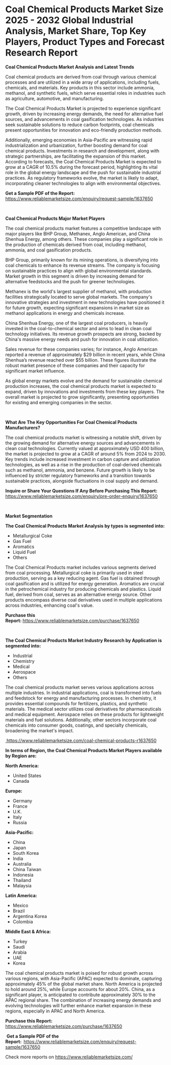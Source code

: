 <p><h1>Coal Chemical Products Market Size 2025 - 2032 Global Industrial Analysis, Market Share, Top Key Players, Product Types and Forecast Research Report</h1></p><p><strong>Coal Chemical Products Market Analysis and Latest Trends</strong></p>
<p><p>Coal chemical products are derived from coal through various chemical processes and are utilized in a wide array of applications, including fuels, chemicals, and materials. Key products in this sector include ammonia, methanol, and synthetic fuels, which serve essential roles in industries such as agriculture, automotive, and manufacturing.</p><p>The Coal Chemical Products Market is projected to experience significant growth, driven by increasing energy demands, the need for alternative fuel sources, and advancements in coal gasification technologies. As industries seek sustainable solutions to reduce carbon footprints, coal chemicals present opportunities for innovation and eco-friendly production methods.</p><p>Additionally, emerging economies in Asia-Pacific are witnessing rapid industrialization and urbanization, further boosting demand for coal chemical products. Investments in research and development, along with strategic partnerships, are facilitating the expansion of this market. According to forecasts, the Coal Chemical Products Market is expected to grow at a CAGR of 10.5% during the forecast period, highlighting its vital role in the global energy landscape and the push for sustainable industrial practices. As regulatory frameworks evolve, the market is likely to adapt, incorporating cleaner technologies to align with environmental objectives.</p></p>
<p><strong>Get a Sample PDF of the Report:&nbsp;</strong> <a href="https://www.reliablemarketsize.com/enquiry/request-sample/1637650?utm_campaign=2634&utm_medium=2&utm_source=Github&utm_content=ia&utm_term=05032025&utm_id=coal-chemical-products">https://www.reliablemarketsize.com/enquiry/request-sample/1637650</a></p>
<p>&nbsp;</p>
<p><strong>Coal Chemical Products Major Market Players</strong></p>
<p><p>The coal chemical products market features a competitive landscape with major players like BHP Group, Methanex, Anglo American, and China Shenhua Energy, among others. These companies play a significant role in the production of chemicals derived from coal, including methanol, ammonia, and coal gasification products.</p><p>BHP Group, primarily known for its mining operations, is diversifying into coal chemicals to enhance its revenue streams. The company is focusing on sustainable practices to align with global environmental standards. Market growth in this segment is driven by increasing demand for alternative feedstocks and the push for greener technologies.</p><p>Methanex is the world's largest supplier of methanol, with production facilities strategically located to serve global markets. The company's innovative strategies and investment in new technologies have positioned it for future growth, expecting significant expansions in market size as methanol applications in energy and chemicals increase.</p><p>China Shenhua Energy, one of the largest coal producers, is heavily invested in the coal-to-chemical sector and aims to lead in clean coal technology initiatives. Its revenue growth prospects are strong, backed by China's massive energy needs and push for innovation in coal utilization.</p><p>Sales revenue for these companies varies; for instance, Anglo American reported a revenue of approximately $29 billion in recent years, while China Shenhua’s revenue reached over $55 billion. These figures illustrate the robust market presence of these companies and their capacity for significant market influence.</p><p>As global energy markets evolve and the demand for sustainable chemical production increases, the coal chemical products market is expected to expand, driven by innovations and investments from these key players. The overall market is projected to grow significantly, presenting opportunities for existing and emerging companies in the sector.</p></p>
<p>&nbsp;</p>
<p><strong>What Are The Key Opportunities For Coal Chemical Products Manufacturers?</strong></p>
<p><p>The coal chemical products market is witnessing a notable shift, driven by the growing demand for alternative energy sources and advancements in clean coal technologies. Currently valued at approximately USD 400 billion, the market is projected to grow at a CAGR of around 5% from 2024 to 2030. Key trends include increased investment in carbon capture and utilization technologies, as well as a rise in the production of coal-derived chemicals such as methanol, ammonia, and benzene. Future growth is likely to be influenced by stricter regulatory frameworks and a transition towards sustainable practices, alongside fluctuations in coal supply and demand.</p></p>
<p><strong>Inquire or Share Your Questions If Any Before Purchasing This Report:</strong> <a href="https://www.reliablemarketsize.com/enquiry/pre-order-enquiry/1637650?utm_campaign=2634&utm_medium=2&utm_source=Github&utm_content=ia&utm_term=05032025&utm_id=coal-chemical-products">https://www.reliablemarketsize.com/enquiry/pre-order-enquiry/1637650</a></p>
<p>&nbsp;</p>
<p><strong>Market Segmentation</strong></p>
<p><strong>The Coal Chemical Products Market Analysis by types is segmented into:</strong></p>
<p><ul><li>Metallurgical Coke</li><li>Gas Fuel</li><li>Aromatics</li><li>Liquid Fuel</li><li>Others</li></ul></p>
<p><p>The Coal Chemical Products market includes various segments derived from coal processing. Metallurgical coke is primarily used in steel production, serving as a key reducing agent. Gas fuel is obtained through coal gasification and is utilized for energy generation. Aromatics are crucial in the petrochemical industry for producing chemicals and plastics. Liquid fuel, derived from coal, serves as an alternative energy source. Other products encompass diverse coal derivatives used in multiple applications across industries, enhancing coal's value.</p></p>
<p><strong>Purchase this Report:&nbsp;</strong><a href="https://www.reliablemarketsize.com/purchase/1637650?utm_campaign=2634&utm_medium=2&utm_source=Github&utm_content=ia&utm_term=05032025&utm_id=coal-chemical-products">https://www.reliablemarketsize.com/purchase/1637650</a></p>
<p>&nbsp;</p>
<p><strong>The Coal Chemical Products Market Industry Research by Application is segmented into:</strong></p>
<p><ul><li>Industrial</li><li>Chemistry</li><li>Medical</li><li>Aerospace</li><li>Others</li></ul></p>
<p><p>The coal chemical products market serves various applications across multiple industries. In industrial applications, coal is transformed into fuels and feedstock for energy and manufacturing processes. In chemistry, it provides essential compounds for fertilizers, plastics, and synthetic materials. The medical sector utilizes coal derivatives for pharmaceuticals and medical equipment. Aerospace relies on these products for lightweight materials and fuel solutions. Additionally, other sectors incorporate coal chemicals into consumer goods, coatings, and specialty chemicals, broadening the market's impact.</p></p>
<p><a href="https://www.reliablemarketsize.com/coal-chemical-products-r1637650?utm_campaign=2634&utm_medium=2&utm_source=Github&utm_content=ia&utm_term=05032025&utm_id=coal-chemical-products">&nbsp;https://www.reliablemarketsize.com/coal-chemical-products-r1637650</a></p>
<p><strong>In terms of Region, the Coal Chemical Products Market Players available by Region are:</strong></p>
<p>
    <p> <strong> North America: </strong>
        <ul>
            <li>United States</li>
            <li>Canada</li>
        </ul>
        </p> 
    <p> <strong> Europe: </strong>
        <ul>
            <li>Germany</li>
            <li>France</li>
            <li>U.K.</li>
            <li>Italy</li>
            <li>Russia</li>
        </ul>
        </p> 
    <p> <strong> Asia-Pacific: </strong>
        <ul>
            <li>China</li>
            <li>Japan</li>
            <li>South Korea</li>
            <li>India</li>
            <li>Australia</li>
            <li>China Taiwan</li>
            <li>Indonesia</li>
            <li>Thailand</li>
            <li>Malaysia</li>
        </ul>
        </p> 
    <p> <strong> Latin America: </strong>
        <ul>
            <li>Mexico</li>
            <li>Brazil</li>
            <li>Argentina Korea</li>
            <li>Colombia</li>
        </ul>
        </p> 
    <p> <strong> Middle East & Africa: </strong>
        <ul>
            <li>Turkey</li>
            <li>Saudi</li>
            <li>Arabia</li>
            <li>UAE</li>
            <li>Korea</li>
        </ul>
    </p>
    </p>
<p><p>The coal chemical products market is poised for robust growth across various regions, with Asia-Pacific (APAC) expected to dominate, capturing approximately 45% of the global market share. North America is projected to hold around 25%, while Europe accounts for about 20%. China, as a significant player, is anticipated to contribute approximately 30% to the APAC regional share. The combination of increasing energy demands and evolving technologies will further enhance market expansion in these regions, especially in APAC and North America.</p></p>
<p><strong>Purchase this Report: </strong><a href="https://www.reliablemarketsize.com/purchase/1637650?utm_campaign=2634&utm_medium=2&utm_source=Github&utm_content=ia&utm_term=05032025&utm_id=coal-chemical-products">https://www.reliablemarketsize.com/purchase/1637650</a></p>
<p>&nbsp;<strong>Get a Sample PDF of the Report:&nbsp;&nbsp;</strong><a href="https://www.reliablemarketsize.com/enquiry/request-sample/1637650?utm_campaign=2634&utm_medium=2&utm_source=Github&utm_content=ia&utm_term=05032025&utm_id=coal-chemical-products">https://www.reliablemarketsize.com/enquiry/request-sample/1637650</a></p>
<p><strong></strong></p>
<p>Check more reports on <a href="https://www.reliablemarketsize.com/?utm_campaign=2634&utm_medium=2&utm_source=Github&utm_content=ia&utm_term=05032025&utm_id=coal-chemical-products">https://www.reliablemarketsize.com/</a></p>